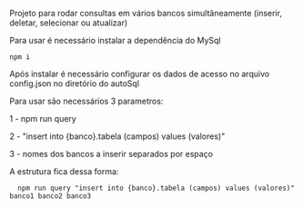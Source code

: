 
Projeto para rodar consultas em vários bancos simultâneamente (inserir, deletar, selecionar ou atualizar)

Para usar é necessário instalar a dependência do MySql

```
npm i
```

Após instalar é necessário configurar os dados de acesso no arquivo config.json no diretório do autoSql

Para usar são necessários 3 parametros:

1 - npm run query

2 - "insert into {banco}.tabela (campos) values (valores)"

3 - nomes dos bancos a inserir separados por espaço

A estrutura fica dessa forma:
``` 
  npm run query "insert into {banco}.tabela (campos) values (valores)" banco1 banco2 banco3
```
